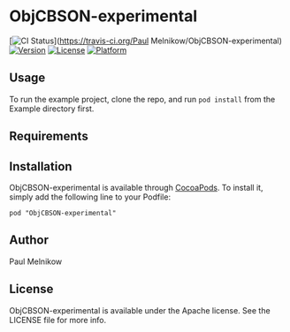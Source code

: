 # ObjCBSON-experimental

[![CI Status](http://img.shields.io/travis/paulmelnikow/ObjCBSON-experimental.svg?style=flat)](https://travis-ci.org/Paul Melnikow/ObjCBSON-experimental)
[![Version](https://img.shields.io/cocoapods/v/ObjCBSON-experimental.svg?style=flat)](http://cocoadocs.org/docsets/ObjCBSON-experimental)
[![License](https://img.shields.io/cocoapods/l/ObjCBSON-experimental.svg?style=flat)](http://cocoadocs.org/docsets/ObjCBSON-experimental)
[![Platform](https://img.shields.io/cocoapods/p/ObjCBSON-experimental.svg?style=flat)](http://cocoadocs.org/docsets/ObjCBSON-experimental)

## Usage

To run the example project, clone the repo, and run `pod install` from the Example directory first.

## Requirements

## Installation

ObjCBSON-experimental is available through [CocoaPods](http://cocoapods.org). To install
it, simply add the following line to your Podfile:

    pod "ObjCBSON-experimental"

## Author

Paul Melnikow

## License

ObjCBSON-experimental is available under the Apache license. See the LICENSE file for more info.


